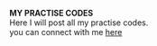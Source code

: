 **MY PRACTISE CODES**\
Here I will post all my practise codes.\
you can connect with me [here](www.linkedin.com/in/lavanya-shree-745b10230)
